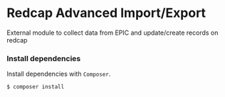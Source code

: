 # Redcap Advanced Import/Export

External module to collect data from EPIC and update/create records on redcap

### Install dependencies
Install dependencies with `Composer`.

```bash
$ composer install
```